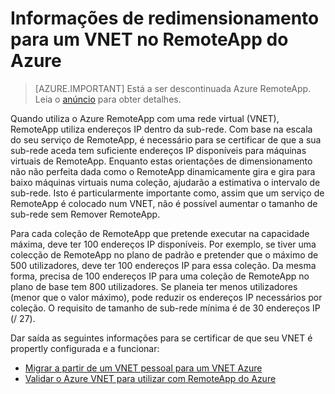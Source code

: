 
<properties
    pageTitle="Informações para um VNET no Azure RemoteApp de dimensionamento | Microsoft Azure"
    description="Saiba mais sobre os requisitos de endereço IP do Azure RemoteApp a trabalhar com um VNET"
    services="remoteapp"
    documentationCenter=""
    authors="lizap"
    manager="mbaldwin" />

<tags
    ms.service="remoteapp"
    ms.workload="compute"
    ms.tgt_pltfrm="na"
    ms.devlang="na"
    ms.topic="article"
    ms.date="08/15/2016"
    ms.author="elizapo" />



# <a name="sizing-information-for-a-vnet-in-azure-remoteapp"></a>Informações de redimensionamento para um VNET no RemoteApp do Azure

> [AZURE.IMPORTANT]
> Está a ser descontinuada Azure RemoteApp. Leia o [anúncio](https://go.microsoft.com/fwlink/?linkid=821148) para obter detalhes.

Quando utiliza o Azure RemoteApp com uma rede virtual (VNET), RemoteApp utiliza endereços IP dentro da sub-rede. Com base na escala do seu serviço de RemoteApp, é necessário para se certificar de que a sua sub-rede aceda tem suficiente endereços IP disponíveis para máquinas virtuais de RemoteApp. Enquanto estas orientações de dimensionamento não não perfeita dada como o RemoteApp dinamicamente gira e gira para baixo máquinas virtuais numa coleção, ajudarão a estimativa o intervalo de sub-rede. Isto é particularmente importante como, assim que um serviço de RemoteApp é colocado num VNET, não é possível aumentar o tamanho de sub-rede sem Remover RemoteApp.

Para cada coleção de RemoteApp que pretende executar na capacidade máxima, deve ter 100 endereços IP disponíveis. Por exemplo, se tiver uma colecção de RemoteApp no plano de padrão e pretender que o máximo de 500 utilizadores, deve ter 100 endereços IP para essa coleção. Da mesma forma, precisa de 100 endereços IP para uma coleção de RemoteApp no plano de base tem 800 utilizadores. Se planeia ter menos utilizadores (menor que o valor máximo), pode reduzir os endereços IP necessários por coleção. O requisito de tamanho de sub-rede mínima é de 30 endereços IP (/ 27).

Dar saída as seguintes informações para se certificar de que seu VNET é propertly configurada e a funcionar:

- [Migrar a partir de um VNET pessoal para um VNET Azure](remoteapp-migratevnet.md)
- [Validar o Azure VNET para utilizar com RemoteApp do Azure](remoteapp-vnet.md)
